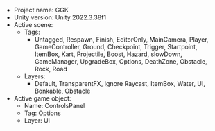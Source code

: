 <!-- UNITY CODE ASSIST INSTRUCTIONS START -->
- Project name: GGK
- Unity version: Unity 2022.3.38f1
- Active scene:
  - Tags:
    - Untagged, Respawn, Finish, EditorOnly, MainCamera, Player, GameController, Ground, Checkpoint, Trigger, Startpoint, ItemBox, Kart, Projectile, Boost, Hazard, slowDown, GameManager, UpgradeBox, Options, DeathZone, Obstacle, Rock, Road
  - Layers:
    - Default, TransparentFX, Ignore Raycast, ItemBox, Water, UI, Bonkable, Obstacle
- Active game object:
  - Name: ControlsPanel
  - Tag: Options
  - Layer: UI
<!-- UNITY CODE ASSIST INSTRUCTIONS END -->